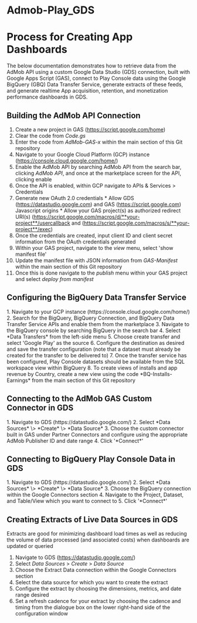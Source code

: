 # Admob-Play_GDS

<h1> Process for Creating App Dashboards </h1>
The below documentation demonstrates how to retrieve data from the AdMob API using a custom Google Data Studio (GDS) connection, built with Google Apps Script (GAS), connect to Play Console data using the Google BigQuery (GBQ) Data Transfer Service, generate extracts of these feeds, and generate realtime App acquisition, retention, and monetization performance dashboards in GDS.

<h2> Building the AdMob API Connection </h2>
  
1. Create a new project in GAS (https://script.google.com/home)
  2. Clear the code from *Code.gs*
  3. Enter the code from *AdMob-GAS-x* within the main section of this Git repository
  4. Navigate to your Google Cloud Platform (GCP) instance (https://console.cloud.google.com/home/)
  5. Enable the AdMob API by searching AdMob API from the search bar, clicking *AdMob API*, and once at the marketplace screen for the API, clicking enable
  6. Once the API is enabled, within GCP navigate to APIs & Services \> Credentials
  7. Generate new OAuth 2.0 credentials
    * Allow GDS (https://datastudio.google.com) and GAS (https://script.google.com) Javascript origins
    * Allow your GAS project(s) as authorized redirect URI(s) (https://script.google.com/macros/d/**your-project**/usercallback and (https://script.google.com/macros/s/**your-project**/exec)
  8. Once the credentials are created, input client ID and client secret information from the OAuth credentials generated
  9. Within your GAS project, navigate to the *view* menu, select 'show manifest file'
  10. Update the manifest file with JSON information from *GAS-Manifest* within the main section of this Git repository
  11. Once this is done navigate to the *publish* menu within your GAS project and select *deploy from manifest*

<h2> Configuring the BigQuery Data Transfer Service </h2>
  1. Navigate to your GCP instance (https://console.cloud.google.com/home/)
  2. Search for the BigQuery, BigQuery Connection, and BigQuery Data Transfer Service APIs and enable them from the marketplace
  3. Navigate to the BigQuery console by searching BigQuery in the search bar
  4. Select *Data Transfers* from the left-side menu
  5. Choose create transfer and select 'Google Play' as the source
  6. Configure the destination as desired and save the transfer configuration (note that a dataset must already be created for the transfer to be delivered to)
  7. Once the transfer service has been configured, Play Console datasets should be available from the SQL workspace view within BigQuery
  8. To create views of installs and app revenue by Country, create a new view using the code *BQ-Installs-Earnings* from the main section of this Git repository

<h2> Connecting to the AdMob GAS Custom Connector in GDS </h2>
  1. Navigate to GDS (https://datastudio.google.com/)
  2. Select *Data Sources* \> *Create* \> *Data Source*
  3. Choose the custom connector built in GAS under Partner Connectors and configure using the appropriate AdMob Publisher ID and date range
  4. Click '*Connect*'


<h2> Connecting to BigQuery Play Console Data in GDS </h2>
  1. Navigate to GDS (https://datastudio.google.com/)
  2. Select *Data Sources* \> *Create* \> *Data Source*
  3. Choose the BigQuery connection within the Google Connectors section
  4. Navigate to the Project, Dataset, and Table/View which you want to connect to
  5. Click '*Connect*'

<h2> Creating Extracts of Live Data Sources in GDS </h2>
Extracts are good for minimizing dashboard load times as well as reducing the volume of data processed (and associated costs) when dashboards are updated or queried

  1. Navigate to GDS (https://datastudio.google.com/)
  2. Select *Data Sources* \> *Create* \> *Data Source*
  3. Choose the Extract Data connection within the Google Connectors section
  4. Select the data source for which you want to create the extract
  5. Configure the extract by choosing the dimensions, metrics, and date range desired
  6. Set a refresh cadence for your extract by choosing the cadence and timing from the dialogue box on the lower right-hand side of the configuration window
